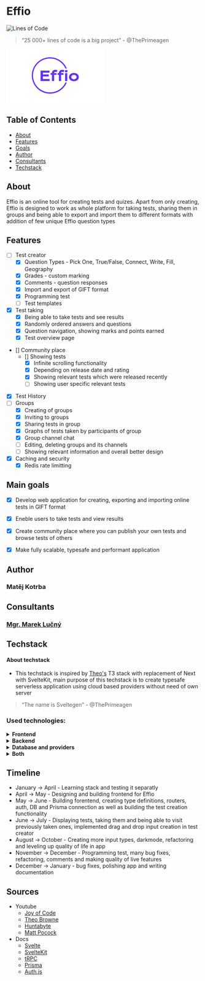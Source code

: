 # Effio
![Lines of Code](https://aschey.tech/tokei/github/matej-kotrba/effio?labelColor=ffffff&color=f73c00&iconColor=ffffff&style=for-the-badge&label=Lines&logo=https://simpleicons.org/icons/svelte.svg)

> “25 000+ lines of code is a big project” - @ThePrimeagen

<a><img src="./static/imgs/effio/text.png" align="middle" width="256" ></a>
## Table of Contents

- [About](#about)
- [Features](#features)
- [Goals](#goals)
- [Author](#author)
- [Consultants](#consultants)
- [Techstack](#techstack)

## About

Effio is an online tool for creating tests and quizes. Apart from only creating, Effio is designed to work as whole platform for taking tests, sharing them in groups and being able to export and import them to different formats with addition of few unique Effio question types

## Features

- [ ] Test creator
    - [x] Question Types - Pick One, True/False, Connect, Write, Fill, Geography
    - [x] Grades - custom marking
    - [x] Comments - question responses
    - [x] Import and export of GIFT format
    - [x] Programming test
    - [ ] Test templates
- [x] Test taking
    - [x] Being able to take tests and see results
    - [x] Randomly ordered answers and questions
    - [x] Question navigation, showing marks and points earned
    - [x] Test overview page
- [] Community place
    - [] Showing tests
        - [x] Infinite scrolling functionality
        - [x] Depending on release date and rating
        - [x] Showing relevant tests which were released recently
        - [ ] Showing user specific relevant tests    
- [x] Test History
- [ ] Groups
    - [x] Creating of groups
    - [x] Inviting to groups
    - [x] Sharing tests in group
    - [x] Graphs of tests taken by participants of group
    - [x] Group channel chat
    - [ ] Editing, deleting groups and its channels
    - [ ] Showing relevant information and overall better design
- [x] Caching and security
    - [x] Redis rate limitting

## Main goals
- [x] Develop web application for creating, exporting and importing online tests in GIFT format
- [x] Eneble users to take tests and view results
- [x] Create community place where you can publish your own tests and browse tests of others
- [x] Make fully scalable, typesafe and performant application


## Author
### Matěj Kotrba


## Consultants
### [Mgr. Marek Lučný](https://github.com/superucitelka)


## Techstack
#### About techstack
- This techstack is inspired by [Theo's](https://www.youtube.com/@t3dotgg) T3 stack with replacement of Next with SvelteKit, main purpose of this techstack is to create typesafe serverless application using cloud based providers without need of own server

> “The name is Sveltegen” - @ThePrimeagen

### Used technologies:

<details>
<summary><strong>Frontend</strong></summary>

- Svelte
    - Svelte French Toast
- Tailwind
    - Daisy UI
    - tailwind-merge
- Chart.js
- GSAP
- Other
    - Iconify
    - Leaflet
    - monaco-editor
    - SandboxJS
    - gift-pegjs
</details>

<details>
  <summary><strong>Backend</strong></summary>
    
- SvelteKit
    - Superforms
- tRPC
    - trpc-sveltekit
- Prisma
- Auth
    - Auth.js (Oauth - Google, Github)
- NodeJS
</details>

<details>
  <summary><strong>Database and providers</strong></summary>
    
- Planetscale - MySQL DB, connected via Prisma
- Vercel - application hosting, serverless function hosting (sort of), CDN distribution,
- Cloudinary - image bucket
- Pusher - takes care of web sockets needs
</details>

<details>
  <summary><strong>Both</strong></summary>
    
- TypeScript
    - ts-reset
- Zod
- Bundler - Vite
- Package manager - PNPM
</details>


## Timeline
- January -> April - Learning stack and testing it separatly
- April -> May - Designing and building frontend for Effio
- May -> June - Building forentend, creating type definitions, routers, auth, DB and Prisma connection as well as building the test creation functionality 
- June -> July - Displaying tests, taking them and being able to visit previously taken ones, implemented drag and drop input creation in test creator
- August -> October - Creating more input types, darkmode, refactoring and leveling up quality of life in app
- November -> December - Programming test, many bug fixes, refactoring, comments and making quality of live features
- December -> January - bug fixes, polishing app and writing documentation

## Sources
- Youtube
  - [Joy of Code](https://www.youtube.com/@JoyofCodeDev)
  - [Theo Browne](https://www.youtube.com/@t3dotgg)
  - [Huntabyte](https://www.youtube.com/@Huntabyte)
  - [Matt Pocock](https://www.youtube.com/@mattpocockuk)
- Docs
  - [Svelte](https://svelte.dev/)
  - [SvelteKit](https://kit.svelte.dev/)
  - [tRPC](https://trpc.io/)
  - [Prisma](https://www.prisma.io/)
  - [Auth.js](https://authjs.dev/)
